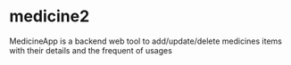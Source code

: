 # medicine2
MedicineApp is a backend web tool to add/update/delete medicines items with their details and the frequent of usages
